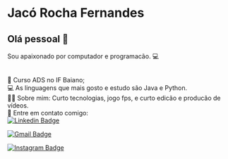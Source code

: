 # Jacó Rocha Fernandes

## Olá pessoal 👋
Sou apaixonado por computador e programacão. :computer:


 <br/> 📒 Curso ADS no IF Baiano;
 <br/> :computer: As linguagens que mais gosto e estudo são Java e Python. 
 <br/> 👱‍♂️ Sobre mim: Curto tecnologias, jogo fps, e curto edicão e producão de vídeos.
 <br/> :email: Entre em contato comigo: 
 <br/>
 [![Linkedin Badge](https://img.shields.io/badge/-Jaco%20Rocha-blue?style=social-square&logo=Linkedin&logoColor=white&link=https://www.linkedin.com/in/jac%C3%B3-rocha-fernandes-4839a71b0/)](https://www.linkedin.com/in/jac%C3%B3-rocha-fernandes-4839a71b0/) 
 
[![Gmail Badge](https://img.shields.io/badge/-Jaco%20Rocha-c14438?style=social-square&logo=Gmail&logoColor=white&link=mailto:jacorocha.dev@gmail.com)](mailto:jacorocha.dev.com)

[![Instagram Badge](https://img.shields.io/badge/-Jaco%20Rocha-3f729b?style=social-square&logo=Instagram&logoColor=white&link=http://instagram.com/jaco_rocha19/)](http://instagram.com/jaco_rocha19/)
